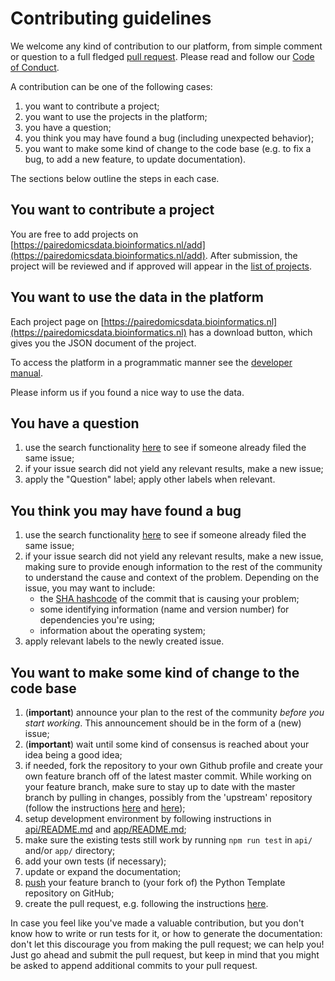 # Contributing guidelines

We welcome any kind of contribution to our platform, from simple comment or question to a full fledged [pull request](https://help.github.com/articles/about-pull-requests/). Please read and follow our [Code of Conduct](CODE_OF_CONDUCT.md).

A contribution can be one of the following cases:

1. you want to contribute a project;
1. you want to use the projects in the platform;
1. you have a question;
1. you think you may have found a bug (including unexpected behavior);
1. you want to make some kind of change to the code base (e.g. to fix a bug, to add a new feature, to update documentation).

The sections below outline the steps in each case.

## You want to contribute a project

You are free to add projects on [https://pairedomicsdata.bioinformatics.nl/add](https://pairedomicsdata.bioinformatics.nl/add).
After submission, the project will be reviewed and if approved will appear in the [list of projects](https://pairedomicsdata.bioinformatics.nl/projects).

## You want to use the data in the platform

Each project page on [https://pairedomicsdata.bioinformatics.nl](https://pairedomicsdata.bioinformatics.nl) has a download button, which gives you the JSON document of the project.

To access the platform in a programmatic manner see the [developer manual](manuals/developers.md).

Please inform us if you found a nice way to use the data.

## You have a question

1. use the search functionality [here](https://github.com/iomega/paired-data-form/issues) to see if someone already filed the same issue;
1. if your issue search did not yield any relevant results, make a new issue;
1. apply the "Question" label; apply other labels when relevant.

## You think you may have found a bug

1. use the search functionality [here](https://github.com/iomega/paired-data-form/issues) to see if someone already filed the same issue;
1. if your issue search did not yield any relevant results, make a new issue, making sure to provide enough information to the rest of the community to understand the cause and context of the problem. Depending on the issue, you may want to include:
    - the [SHA hashcode](https://help.github.com/articles/autolinked-references-and-urls/#commit-shas) of the commit that is causing your problem;
    - some identifying information (name and version number) for dependencies you're using;
    - information about the operating system;
1. apply relevant labels to the newly created issue.

## You want to make some kind of change to the code base

1. (**important**) announce your plan to the rest of the community _before you start working_. This announcement should be in the form of a (new) issue;
1. (**important**) wait until some kind of consensus is reached about your idea being a good idea;
1. if needed, fork the repository to your own Github profile and create your own feature branch off of the latest master commit. While working on your feature branch, make sure to stay up to date with the master branch by pulling in changes, possibly from the 'upstream' repository (follow the instructions [here](https://help.github.com/articles/configuring-a-remote-for-a-fork/) and [here](https://help.github.com/articles/syncing-a-fork/));
1. setup development environment by following instructions in [api/README.md](api/README.md) and [app/README.md](app/README.md);
1. make sure the existing tests still work by running ``npm run test`` in `api/` and/or `app/` directory;
1. add your own tests (if necessary);
1. update or expand the documentation;
1. [push](http://rogerdudler.github.io/git-guide/) your feature branch to (your fork of) the Python Template repository on GitHub;
1. create the pull request, e.g. following the instructions [here](https://help.github.com/articles/creating-a-pull-request/).

In case you feel like you've made a valuable contribution, but you don't know how to write or run tests for it, or how to generate the documentation: don't let this discourage you from making the pull request; we can help you! Just go ahead and submit the pull request, but keep in mind that you might be asked to append additional commits to your pull request.
